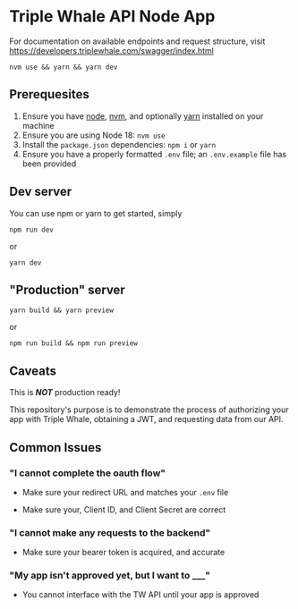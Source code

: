 # Triple Whale API Node App

For documentation on available endpoints and request structure, visit https://developers.triplewhale.com/swagger/index.html

`nvm use && yarn && yarn dev`

## Prerequesites

1. Ensure you have [node](https://nodejs.org/en/download/), [nvm](https://github.com/nvm-sh/nvm), and optionally [yarn](https://yarnpkg.com/getting-started/install) installed on your machine
1. Ensure you are using Node 18: `nvm use`
1. Install the `package.json` dependencies: `npm i` or `yarn`
2. Ensure you have a properly formatted `.env` file; an `.env.example` file has been provided

## Dev server

You can use npm or yarn to get started, simply

`npm run dev` 

or

`yarn dev`

## "Production" server

`yarn build && yarn preview` 

or 

`npm run build && npm run preview`

## Caveats

This is ***NOT*** production ready! 

This repository's purpose is to demonstrate the process of authorizing your app with Triple Whale, obtaining a JWT, and requesting data from our API.

## Common Issues

### "I cannot complete the oauth flow"

- Make sure your redirect URL and matches your `.env` file

- Make sure your, Client ID, and Client Secret are correct

### "I cannot make any requests to the backend"

- Make sure your bearer token is acquired, and accurate

### "My app isn't approved yet, but I want to ___"

- You cannot interface with the TW API until your app is approved